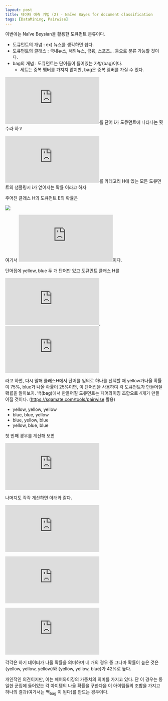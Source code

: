 ```yaml
---
layout: post
title: 데이터 예측 기법 (2) - Naïve Bayes for document classification  
tags: [DataMining, Pairwise] 
---
```




이번에는 Naïve Beysian을 활용한 도큐먼트 분류이다. 

* 도큐먼트의 개념 : ex) 뉴스를 생각하면 쉽다. 
* 도큐먼트의 클래스 : 국내뉴스, 해외뉴스, 금융, 스포츠... 등으로 분류 가능할 것이다. 
* bag의 개념 : 도큐먼트는 단어들이 들어있는 가방(bag)이다. 
  * 세트는 중복 멤버를 가지지 않지만, bag은 중복 멤버를 가질 수 있다. 



![](https://latex.codecogs.com/gif.latex?n_1,n_2....n_k)를 단어 i가 도큐먼트에 나타나는 횟수라 하고

![](https://latex.codecogs.com/gif.latex?P_1,&space;P_2...&space;P_k)를 카테고리 H에 있는 모든 도큐먼트의 샘플링시 i가 얻어지는 확률 이라고 하자

주어진 클래스 H의 도큐먼트 E의  확률은 

![](https://latex.codecogs.com/gif.latex?P(E|H)=N!&space;\times&space;\prod_{i=1}^{k}&space;\frac{P_{i}^{n_i}}{n_i&space;!})

여기서 ![](https://latex.codecogs.com/gif.latex?N=n_1&space;&plus;&space;n_2&space;...&space;&plus;&space;n_k)이다. 

단어집에 yellow, blue 두 개 단어만 있고 도큐먼트 클래스 H를

 ![](https://latex.codecogs.com/gif.latex?P%28yellow%7CH%29%3D75%25), ![](https://latex.codecogs.com/gif.latex?P%28blue%7CH%29%3D25%25) 

라고 하면, 다시 말해 클래스H에서 단어를 임의로 하나를 선택할 때 yellow가나올 확률이 75%, blue가 나올 확률이 25%이면, 이 단어집을 사용하여 각 도큐먼트가 만들어질 확률을 알아보자. 백(bag)에서 만들어질 도큐먼트는 페어와이징 조합으로 4개가 만들어질 것이다. (https://sqamate.com/tools/pairwise 활용)

* yellow, yellow, yellow
* blue, blue, yellow
* blue, yellow, blue
* yellow, blue, blue

첫 번째 경우를 계산해 보면

![](https://latex.codecogs.com/gif.latex?P%28%5Cleft%20%5C%7Byellow%5C%3A%20yellow%5C%3A%20yellow%20%5Cright%20%5C%7D%7CH%29%3D3%21%20%5Ctimes%20%5Cfrac%7B0.75%5E3%7D%7B3%21%7D%20%5Ctimes%20%5Cfrac%7B0.25%5E0%7D%7B0%21%7D%3D%5Cfrac%7B27%7D%7B64%7D)

나머지도 각각 계산하면 아래와 같다. 

![](https://latex.codecogs.com/gif.latex?P%28%5Cleft%20%5C%7Bblue%5C%3A%20blue%5C%3A%20blue%20%5Cright%20%5C%7D%7CH%29%3D%5Cfrac%7B1%7D%7B64%7D)

![](https://latex.codecogs.com/gif.latex?P%28%5Cleft%20%5C%7Byellow%5C%3A%20yellow%5C%3A%20blue%20%5Cright%20%5C%7D%7CH%29%3D%5Cfrac%7B27%7D%7B64%7D)

![](https://latex.codecogs.com/gif.latex?P%28%5Cleft%20%5C%7Byellow%5C%3A%20blue%5C%3A%20blue%20%5Cright%20%5C%7D%7CH%29%3D%5Cfrac%7B9%7D%7B64%7D)

각각은 하기 데이터가 나올 확률을 의미하며 네 개의 경우 중 그나마 확률이 높은 것은 {yellow, yellow, yellow}와 {yellow, yellow, blue}가 42%로 높다. 



개인적인 의견이지만, 이는 페어와이징의 가중치의 의미를 가지고 있다. 단 이 경우는 동일한 군집에 들어있는 각 아이템의 나올 확률을 구한다음 이 아이템들의 조합을 가지고 하나의 결과(여기서는 백<sub>bag</sub> 이 된다)를 만드는 경우이다. 

 